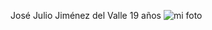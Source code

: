 José Julio Jiménez del Valle
19 años
![mi foto](https://cdn.discordapp.com/attachments/845385112849743892/1011657623097069688/IMG-20220713-WA0002.jpg)